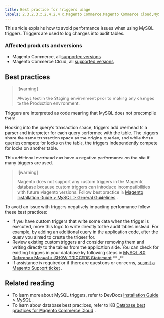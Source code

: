 ```yaml
---
title: Best practice for triggers usage
labels: 2.3,2.3.x,2.4,2.4.x,Magento Commerce,Magento Commerce Cloud,MySQL,best practices,database,performance,triggers
---
```


This article explains how to avoid performance issues when using MySQL triggers. Triggers are used to log changes into audit tables.

### Affected products and versions

* Magento Commerce, all [supported versions](https://magento.com/sites/default/files/magento-software-lifecycle-policy.pdf)  
* Magento Commerce Cloud, all [supported versions](https://magento.com/sites/default/files/magento-software-lifecycle-policy.pdf) 

## Best practices

>![warning]
>
>Always test in the Staging environment prior to making any changes to the Production environment.

Triggers are interpreted as code meaning that MySQL does not precompile them.

Hooking into the query’s transaction space, triggers add overhead to a parser and interpreter for each query performed with the table. The triggers share the same transaction space as the original queries, and while those queries compete for locks on the table, the triggers independently compete for locks on another table.

This additional overhead can have a negative performance on the site if many triggers are used.

>![warning]
>
>Magento does not support any custom triggers in the Magento database because custom triggers can introduce incompatibilities with future Magento versions. Follow best practice in [Magento Installation Guide > MySQL > General Guidelines](https://devdocs.magento.com/guides/v2.4/install-gde/prereq/mysql.html#instgde-prereq-mysql-intro) .

To avoid an issue with triggers negatively impacting performance follow these best practices:

* If you have custom triggers that write some data when the trigger is executed, move this logic to write directly to the audit tables instead. For example, by adding an additional query in the application code, after the query you aimed to create the trigger for.
* Review existing custom triggers and consider removing them and writing directly to the tables from the application side. You can check for existing triggers in your database by following steps in [MySQL 8.0 Reference Manual >  SHOW TRIGGERS Statement](https://dev.mysql.com/doc/refman/8.0/en/show-triggers.html)  ** [.](https://dev.mysql.com/doc/refman/8.0/en/show-triggers.html)** 
* If assistance is required or if there are questions or concerns, [submit a Magento Support ticket](https://support.magento.com/hc/en-us/articles/360019088251-Submit-a-support-ticket) .

## Related reading

* To learn more about MySQL triggers, refer to DevDocs [Installation Guide > MySQL](https://devdocs.magento.com/guides/v2.3/install-gde/prereq/mysql.html#instgde-prereq-mysql-intro) .
* To learn about database best practices, refer to KB [Database best practices for Magento Commerce Cloud](https://support.magento.com/hc/en-us/articles/360041997312-Database-best-practices-for-Magento-Commerce-Cloud) .

